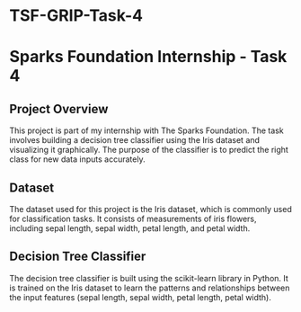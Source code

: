 # TSF-GRIP-Task-4

# Sparks Foundation Internship - Task 4

## Project Overview
This project is part of my internship with The Sparks Foundation. The task involves building a decision tree classifier using the Iris dataset and visualizing it graphically. The purpose of the classifier is to predict the right class for new data inputs accurately.

## Dataset
The dataset used for this project is the Iris dataset, which is commonly used for classification tasks. It consists of measurements of iris flowers, including sepal length, sepal width, petal length, and petal width.

## Decision Tree Classifier
The decision tree classifier is built using the scikit-learn library in Python. It is trained on the Iris dataset to learn the patterns and relationships between the input features (sepal length, sepal width, petal length, petal width).

